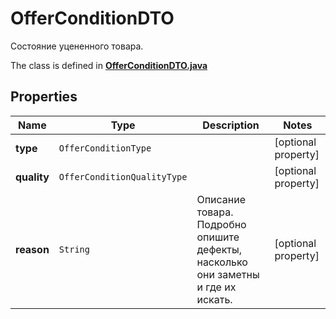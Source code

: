 

# OfferConditionDTO

Состояние уцененного товара. 

The class is defined in **[OfferConditionDTO.java](../../src/main/java/org/openapitools/model/OfferConditionDTO.java)**

## Properties

Name | Type | Description | Notes
------------ | ------------- | ------------- | -------------
**type** | `OfferConditionType` |  |  [optional property]
**quality** | `OfferConditionQualityType` |  |  [optional property]
**reason** | `String` | Описание товара. Подробно опишите дефекты, насколько они заметны и где их искать.  |  [optional property]





